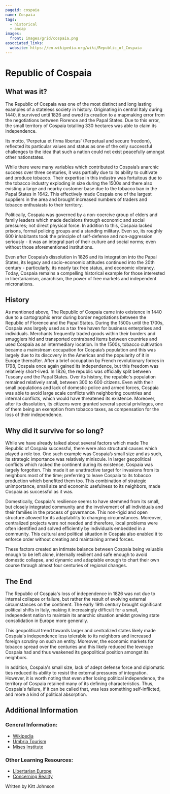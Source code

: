 ```yaml
---
pageid: cospaia
name: Cospaia
tags:
  - historical
  - ancap
images:
  front: images/grid/cospaia.png
associated_links:
  website: https://en.wikipedia.org/wiki/Republic_of_Cospaia
---
```


# Republic of Cospaia

## What was it?

The Republic of Cospaia was one of the most distinct and long lasting examples of a stateless society in history. Originating in central Italy during 1440, it survived until 1826 and owed its creation to a mapmaking error from the negotiations between Florence and the Papal States. Due to this error, the small territory of Cospaia totalling 330 hectares was able to claim its independence. 

Its motto, ‘Perpetua et firma libertas’ (Perpetual and secure freedom), reflected its particular values and status as one of the only successful challenges to the idea that such a nation could not exist peacefully amongst other nationstates. 

While there were many variables which contributed to Cospaia’s anarchic success over three centuries, it was partially due to its ability to cultivate and produce tobacco. Their expertise in this industry was fortuitous due to the tobacco industry exploding in size during the 1500s and there also existing a large and nearby customer base due to the tobacco ban in the Papal States in 1642. This effectively made Cospaia one of the largest suppliers in the area and brought increased numbers of traders and tobacco enthusiasts to their territory.

Politically, Cospaia was governed by a non-coercive group of elders and family leaders which made decisions through economic and social pressures; not direct physical force. In addition to this, Cospaia lacked prisons, formal policing groups and a standing military. Even so, its roughly 600 inhabitants took the principle of self-defense and non-aggression seriously - it was an integral part of their culture and social norms; even without those aforementioned institutions.

Even after Cospaia’s dissolution in 1826 and its integration into the Papal States, its legacy and socio-economic attitudes continued into the 20th century - particularly, its nearly tax free status, and economic vibrancy. Today, Cospaia remains a compelling historical example for those interested in libertarianism, anarchism, the power of free markets and independent micronations.

## History

As mentioned above, The Republic of Cospaia came into existence in 1440 due to a cartographic error during border negotiations between the Republic of Florence and the Papal States. During the 1500s until the 1700s, Cospaia was largely used as a tax free haven for business enterprises and individuals. Merchants frequently traded goods within their borders and smugglers hid and transported contraband items between countries and used Cospaia as an intermediary location.
In the 1500s, tobacco cultivation became a mainstream occupation for Cospaia’s population and this was largely due to its discovery in the Americas and the popularity of it in Europe thereafter. After a brief occupation by French revolutionary forces in 1798, Cospaia once again gained its independence, but this freedom was relatively short-lived. In 1826, the republic was officially split between Tuscany and the Papal States.
Over its history, the republic's population remained relatively small, between 300 to 600 citizens. Even with their small populations and lack of domestic police and armed forces, Cospaia was able to avoid large scale conflicts with neighboring countries and internal conflicts, which would have threatened its existence. Moreover, after its dissolution, its citizens were granted several special privileges, one of them being an exemption from tobacco taxes, as compensation for the loss of their independence.

## Why did it survive for so long?

While we have already talked about several factors which made The Republic of Cospaia successful, there were also structural causes which played a role too. One such example was Cospaia’s small size and as such, its strategic importance was relatively miniscule. In larger geopolitical conflicts which racked the continent during its existence, Cospaia was largely forgotten. This made it an unattractive target for invasions from its neighbors most of the time; preferring to leave Cospaia to its tobacco production which benefited them too. This combination of strategic unimportance, small size and economic usefulness to its neighbors, made Cospaia as successful as it was.

Domestically, Cospaia's resilience seems to have stemmed from its small, but closely integrated community and the involvement of all individuals and their families in the process of governance. This non-rigid and open structure allowed for its adaptability to changing circumstances. Moreover, centralized projects were not needed and therefore, local problems were often identified and solved efficiently by individuals embedded in a community. This cultural and political situation in Cospaia also enabled it to enforce order without creating and maintaining armed forces.

These factors created an intimate balance between Cospaia being valuable enough to be left alone, internally resilient and safe enough to avoid domestic collapse, and dynamic and adaptable enough to chart their own course through almost four centuries of regional changes.

## The End

The Republic of Cospaia's loss of independence in 1826 was not due to internal collapse or failure, but rather the result of evolving external circumstances on the continent. The early 19th century brought significant political shifts in Italy, making it increasingly difficult for a small, independent nation to maintain its anarchic situation amidst growing state consolidation in Europe more generally.

This geopolitical trend towards larger and centralized states likely made Cospaia's independence less tolerable to its neighbors and increased foreign scrutiny on such an entity. Moreover, the economic markets for tobacco spread over the centuries and this likely reduced the leverage Cospaia had and thus weakened its geopolitical position amongst its neighbors.

In addition, Cospaia's small size, lack of adept defense force and diplomatic ties reduced its  ability to resist the external pressures of integration. However, it is worth noting that even after losing political independence, the territory of Cospaia retained many of its defining characteristics.  Thus, Cospaia's failure, if it can be called that, was less something self-inflicted, and more a kind of political absorption.

## Additional Information

### General Information:

- [Wikipedia](https://en.wikipedia.org/wiki/Republic_of_Cospaia)
- [Umbria Tourism](https://www.umbriatourism.it/en/-/republic-of-cospaia)
- [Mises Institute](https://mises.org/power-market/republic-cospaia-anarchist-renaissance-city)

### Other Learning Resources:

- [Libertarian Europe](https://www.youtube.com/watch?v=phjtrHm_uzs)
- [Concerning Reality](https://www.youtube.com/watch?v=IJtY5VNY4JI)

Written by Kitt Johnson